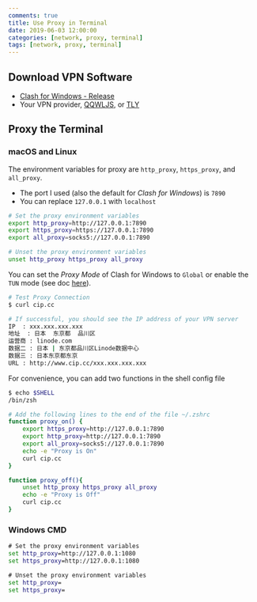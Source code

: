 ```yaml
---
comments: true
title: Use Proxy in Terminal
date: 2019-06-03 12:00:00
categories: [network, proxy, terminal]
tags: [network, proxy, terminal]
---
```


## Download VPN Software

- [Clash for Windows - Release](https://github.com/Fndroid/clash_for_windows_pkg/releases)
- Your VPN provider, [QQWLJS](https://qqwljs.buzz/#/register?code=p9tKWlt9), or [TLY]( https://u2263835.tly.sh/2263835)

## Proxy the Terminal

### macOS and Linux

The environment variables for proxy are `http_proxy`, `https_proxy`, and `all_proxy`. 

- The port I used (also the default for *Clash for Windows*) is `7890`
- You can replace `127.0.0.1` with `localhost`

```bash
# Set the proxy environment variables
export http_proxy=http://127.0.0.1:7890
export https_proxy=https://127.0.0.1:7890
export all_proxy=socks5://127.0.0.1:7890

# Unset the proxy environment variables
unset http_proxy https_proxy all_proxy
```

You can set the *Proxy Mode* of Clash for Windows to `Global` or enable the `TUN` mode (see doc [here](https://docs.cfw.lbyczf.com/contents/tun.html)).

```bash
# Test Proxy Connection
$ curl cip.cc

# If successful, you should see the IP address of your VPN server
IP	: xxx.xxx.xxx.xxx
地址	: 日本  东京都  品川区
运营商	: linode.com
数据二	: 日本 | 东京都品川区Linode数据中心
数据三	: 日本东京都东京
URL	: http://www.cip.cc/xxx.xxx.xxx.xxx
```

For convenience, you can add two functions in the shell config file

```bash
$ echo $SHELL
/bin/zsh

# Add the following lines to the end of the file ~/.zshrc
function proxy_on() {
    export https_proxy=http://127.0.0.1:7890
    export http_proxy=http://127.0.0.1:7890
    export all_proxy=socks5://127.0.0.1:7890
    echo -e "Proxy is On"
    curl cip.cc
}

function proxy_off(){
    unset http_proxy https_proxy all_proxy
    echo -e "Proxy is Off"
    curl cip.cc
}
```

### Windows CMD

```cmd
# Set the proxy environment variables
set http_proxy=http://127.0.0.1:1080
set https_proxy=http://127.0.0.1:1080

# Unset the proxy environment variables
set http_proxy=
set https_proxy=
```
